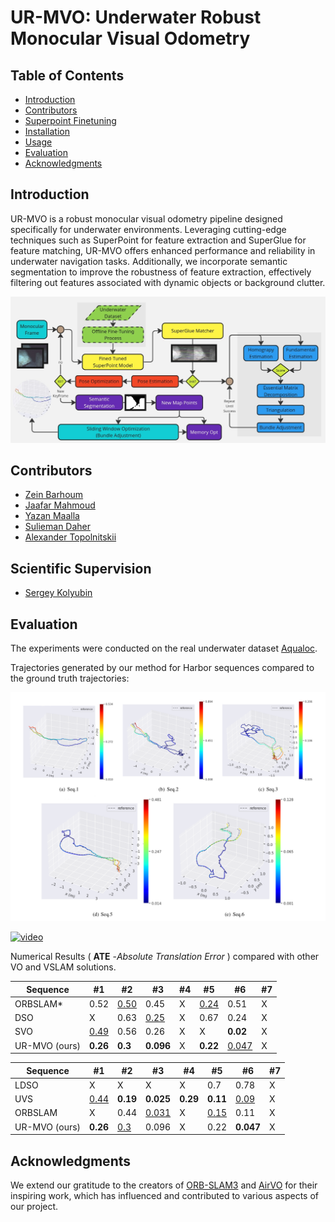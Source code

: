 # UR-MVO: Underwater Robust Monocular Visual Odometry

## Table of Contents

- [Introduction](#introduction)
- [Contributors](#contributors)
- [Superpoint Finetuning](#superpoint-finetuning)
- [Installation](#installation)
- [Usage](#usage)
- [Evaluation](#evaluation)
- [Acknowledgments](#acknowledgments)

## Introduction

UR-MVO is a robust monocular visual odometry pipeline designed specifically for underwater environments. Leveraging cutting-edge techniques such as SuperPoint for feature extraction and SuperGlue for feature matching, UR-MVO offers enhanced performance and reliability in underwater navigation tasks. Additionally, we incorporate semantic segmentation to improve the robustness of feature extraction, effectively filtering out features associated with dynamic objects or background clutter.

![Pipeline](assets/pipeline.jpg)


## Contributors

- [Zein Barhoum](https://github.com/ZeinBarhoum)
- [Jaafar Mahmoud](https://github.com/JaafarMahmoud1)
- [Yazan Maalla](https://github.com/yazanmaalla)
- [Sulieman Daher](https://github.com/suliemanda)
- [Alexander Topolnitskii](https://github.com/InsightofSPb)
## Scientific Supervision
- [Sergey Kolyubin](https://scholar.google.com/citations?user=2Js0FRUAAAAJ&hl=en)


<!-- ## Superpoint Finetuning

## Installation

## Usage -->

## Evaluation

The experiments were conducted on the real underwater dataset [Aqualoc](https://www.lirmm.fr/aqualoc/).


Trajectories generated by our method for Harbor sequences compared to the ground truth trajectories:

![Pipeline](assets/traj.png)


[![video](https://img.youtube.com/vi/G6Htnage0GQ/maxresdefault.jpg)](https://youtu.be/G6Htnage0GQ)



 
Numerical Results ( **ATE** -*Absolute Translation Error* )  compared with other VO and VSLAM solutions.


| Sequence | #1 | #2  | #3 | #4 |  #5  | #6  | #7  | 
|---------|--------|-------|-----------|-------|-------|-------| ------|
| ORBSLAM*   | 0.52  | <u>0.50<u>| 0.45     | X | <u>0.24<u> | 0.51 | X | 
| DSO   | X  |0.63 | <u>0.25<u>     |X  | 0.67 |0.24 |  X | 
| SVO   | <u>0.49<u>  | 0.56 | 0.26     | X | X | **0.02**|  X | 
| UR-MVO (ours)   | **0.26**  | **0.3** | **0.096**     | X | **0.22** | <u>0.047<u> |  X | 



| Sequence | #1 | #2  | #3 | #4 |  #5  | #6  | #7  | 
|---------|--------|-------|-----------|-------|-------|-------| ------|
| LDSO   | X  | X | X     | X | 0.7 | 0.78 | X | 
| UVS   | <u>0.44<u>  | **0.19** | **0.025**     | **0.29** | **0.11** |<u>0.09<u>  |  X | 
| ORBSLAM   | X  | 0.44 | <u>0.031<u>     | X | <u>0.15<u> | 0.11 |  X | 
| UR-MVO (ours)   | **0.26**  | <u>0.3<u> | 0.096     | X | 0.22 | **0.047** |  X | 

## Acknowledgments

We extend our gratitude to the creators of [ORB-SLAM3](https://github.com/UZ-SLAMLab/ORB_SLAM3) and [AirVO](https://github.com/sair-lab/AirVO) for their inspiring work, which has influenced and contributed to various aspects of our project.

